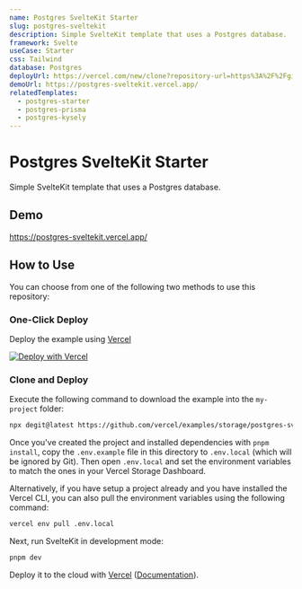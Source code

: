 ```yaml
---
name: Postgres SvelteKit Starter
slug: postgres-sveltekit
description: Simple SvelteKit template that uses a Postgres database.
framework: Svelte
useCase: Starter
css: Tailwind
database: Postgres
deployUrl: https://vercel.com/new/clone?repository-url=https%3A%2F%2Fgithub.com%2Fvercel%2Fexamples%2Ftree%2Fmain%2Fstorage%2Fpostgres-sveltekit&project-name=postgres-sveltekit&repository-name=postgres-sveltekit&demo-title=Vercel%20Postgres%20Starter%sveltekit&demo-description=Simple%20Svelte.js%20template%20that%20uses%20Vercel%20Postgres%20as%20the%20database.&demo-url=https%3A%2F%2Fpostgres-sveltekit.vercel.app%2F&demo-image=https%3A%2F%2Fpostgres-starter.vercel.app%2Fopengraph-image.png&products=%5B%7B%22type%22%3A%22integration%22%2C%22group%22%3A%22postgres%22%7D%5D
demoUrl: https://postgres-sveltekit.vercel.app/
relatedTemplates:
  - postgres-starter
  - postgres-prisma
  - postgres-kysely
---
```


# Postgres SvelteKit Starter

Simple SvelteKit template that uses a Postgres database.

## Demo

https://postgres-sveltekit.vercel.app/

## How to Use

You can choose from one of the following two methods to use this repository:

### One-Click Deploy

Deploy the example using [Vercel](https://vercel.com?utm_source=github&utm_medium=readme&utm_campaign=vercel-examples)

[![Deploy with Vercel](https://vercel.com/button)](https://vercel.com/new/clone?repository-url=https%3A%2F%2Fgithub.com%2Fvercel%2Fexamples%2Ftree%2Fmain%2Fstorage%2Fpostgres-sveltekit&project-name=postgres-sveltekit&repository-name=postgres-sveltekit&demo-title=Vercel%20Postgres%20Next.js%Sveltekit&demo-description=Simple%20Next.js%20template%20that%20uses%20Vercel%20Postgres%20as%20the%20database.&demo-url=https%3A%2F%2Fpostgres-sveltekit.vercel.app%2F&demo-image=https%3A%2F%2Fpostgres-starter.vercel.app%2Fopengraph-image.png&products=%5B%7B%22type%22%3A%22integration%22%2C%22group%22%3A%22postgres%22%7D%5D)

### Clone and Deploy

Execute the following command to download the example into the `my-project` folder:

```bash
npx degit@latest https://github.com/vercel/examples/storage/postgres-sveltekit my-project
```

Once you've created the project and installed dependencies with `pnpm install`, copy the `.env.example` file in this directory to `.env.local` (which will be ignored by Git). Then open `.env.local` and set the environment variables to match the ones in your Vercel Storage Dashboard.

Alternatively, if you have setup a project already and you have installed the Vercel CLI, you can also pull the environment variables using the following command:

```bash
vercel env pull .env.local
```

Next, run SvelteKit in development mode:

```bash
pnpm dev
```

Deploy it to the cloud with [Vercel](https://vercel.com/new?utm_source=github&utm_medium=readme&utm_campaign=vercel-examples) ([Documentation](https://vercel.com/docs/frameworks/sveltekit)).
